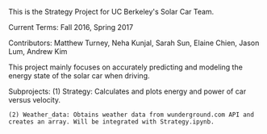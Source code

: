 This is the Strategy Project for UC Berkeley's Solar Car Team. 

  Current Terms: Fall 2016, Spring 2017

  Contributors: Matthew Turney, Neha Kunjal, Sarah Sun, Elaine Chien, Jason Lum, Andrew Kim

This project mainly focuses on accurately predicting and modeling the energy state of the solar car when driving.

  Subprojects:
    (1) Strategy: Calculates and plots energy and power of car versus velocity.
    
    (2) Weather_data: Obtains weather data from wunderground.com API and creates an array. Will be integrated with Strategy.ipynb.
